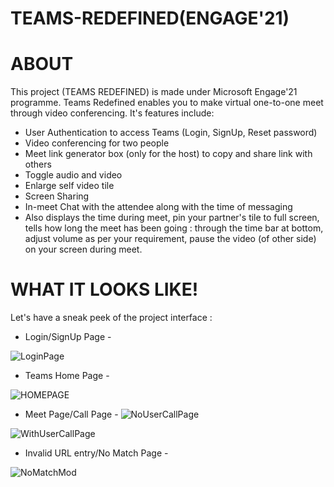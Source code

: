# TEAMS-REDEFINED(ENGAGE'21)

# ABOUT

This project (TEAMS REDEFINED) is made under Microsoft Engage'21 programme. Teams Redefined enables you to make virtual one-to-one meet through video conferencing. It's features include:

- User Authentication to access Teams (Login, SignUp, Reset password)
- Video conferencing for two people
- Meet link generator box (only for the host) to copy and share link with others
- Toggle audio and video
- Enlarge self video tile
- Screen Sharing
- In-meet Chat with the attendee along with the time of messaging
- Also displays the time during meet, pin your partner's tile to full screen, tells how long the meet has been going : through the time bar at bottom, adjust volume as per your requirement, pause the video (of other side) on your screen during meet.

# WHAT IT LOOKS LIKE!

Let's have a sneak peek of the project interface :

- Login/SignUp Page -

![LoginPage](https://user-images.githubusercontent.com/62741518/125252796-62b8dc80-e316-11eb-9045-01a746eb5053.png)


- Teams Home Page -

![HOMEPAGE](https://user-images.githubusercontent.com/62741518/125253204-cb07be00-e316-11eb-8587-1481ad8cb3b8.png)


- Meet Page/Call Page -
![NoUserCallPage](https://user-images.githubusercontent.com/62741518/125253263-deb32480-e316-11eb-9bd7-ba93dc37c8e4.png)


![WithUserCallPage](https://user-images.githubusercontent.com/62741518/125253310-ebd01380-e316-11eb-9741-acf2a55c52a7.png)


- Invalid URL entry/No Match Page -

![NoMatchMod](https://user-images.githubusercontent.com/62741518/125253373-f7bbd580-e316-11eb-8be4-2a2b508d4abd.png)

